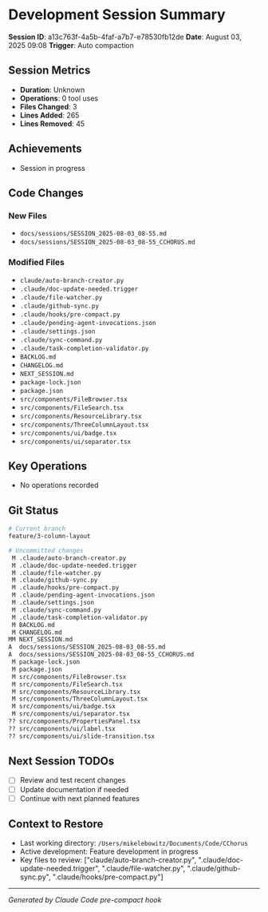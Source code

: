 # Development Session Summary

**Session ID**: a13c763f-4a5b-4faf-a7b7-e78530fb12de
**Date**: August 03, 2025 09:08
**Trigger**: Auto compaction


## Session Metrics

- **Duration**: Unknown
- **Operations**: 0 tool uses
- **Files Changed**: 3
- **Lines Added**: 265
- **Lines Removed**: 45

## Achievements

- Session in progress

## Code Changes

### New Files
- `docs/sessions/SESSION_2025-08-03_08-55.md`
- `docs/sessions/SESSION_2025-08-03_08-55_CCHORUS.md`

### Modified Files
- `claude/auto-branch-creator.py`
- `.claude/doc-update-needed.trigger`
- `.claude/file-watcher.py`
- `.claude/github-sync.py`
- `.claude/hooks/pre-compact.py`
- `.claude/pending-agent-invocations.json`
- `.claude/settings.json`
- `.claude/sync-command.py`
- `.claude/task-completion-validator.py`
- `BACKLOG.md`
- `CHANGELOG.md`
- `NEXT_SESSION.md`
- `package-lock.json`
- `package.json`
- `src/components/FileBrowser.tsx`
- `src/components/FileSearch.tsx`
- `src/components/ResourceLibrary.tsx`
- `src/components/ThreeColumnLayout.tsx`
- `src/components/ui/badge.tsx`
- `src/components/ui/separator.tsx`

## Key Operations

- No operations recorded

## Git Status

```bash
# Current branch
feature/3-column-layout

# Uncommitted changes
 M .claude/auto-branch-creator.py
 M .claude/doc-update-needed.trigger
 M .claude/file-watcher.py
 M .claude/github-sync.py
 M .claude/hooks/pre-compact.py
 M .claude/pending-agent-invocations.json
 M .claude/settings.json
 M .claude/sync-command.py
 M .claude/task-completion-validator.py
 M BACKLOG.md
 M CHANGELOG.md
MM NEXT_SESSION.md
A  docs/sessions/SESSION_2025-08-03_08-55.md
A  docs/sessions/SESSION_2025-08-03_08-55_CCHORUS.md
 M package-lock.json
 M package.json
 M src/components/FileBrowser.tsx
 M src/components/FileSearch.tsx
 M src/components/ResourceLibrary.tsx
 M src/components/ThreeColumnLayout.tsx
 M src/components/ui/badge.tsx
 M src/components/ui/separator.tsx
?? src/components/PropertiesPanel.tsx
?? src/components/ui/label.tsx
?? src/components/ui/slide-transition.tsx

```

## Next Session TODOs

- [ ] Review and test recent changes
- [ ] Update documentation if needed
- [ ] Continue with next planned features

## Context to Restore

- Last working directory: `/Users/mikelebowitz/Documents/Code/CChorus`
- Active development: Feature development in progress
- Key files to review: ["claude/auto-branch-creator.py", ".claude/doc-update-needed.trigger", ".claude/file-watcher.py", ".claude/github-sync.py", ".claude/hooks/pre-compact.py"]

---

*Generated by Claude Code pre-compact hook*

